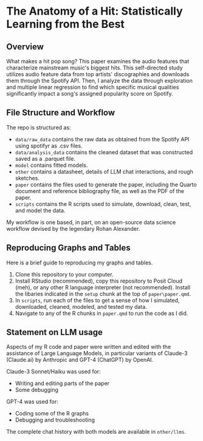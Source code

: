 # The Anatomy of a Hit: Statistically Learning from the Best

## Overview

What makes a hit pop song? This paper examines the audio features that characterize mainstream music's biggest hits. This self-directed study utilizes audio feature data from top artists' discographies and downloads them through the Spotify API. Then, I analyze the data through exploration and multiple linear regression to find which specific musical qualities significantly impact a song's assigned popularity score on Spotify.

## File Structure and Workflow

The repo is structured as:

-   `data/raw_data` contains the raw data as obtained from the Spotify API using spotifyr as .csv files.
-   `data/analysis_data` contains the cleaned dataset that was constructed saved as a .parquet file.
-   `model` contains fitted models. 
-   `other` contains a datasheet, details of LLM chat interactions, and rough sketches.
-   `paper` contains the files used to generate the paper, including the Quarto document and reference bibliography file, as well as the PDF of the paper. 
-   `scripts` contains the R scripts used to simulate, download, clean, test, and model the data.

My workflow is one based, in part, on an open-source data science workflow devised by the legendary Rohan Alexander. 

## Reproducing Graphs and Tables
Here is a brief guide to reproducing my graphs and tables.

1. Clone this repository to your computer. 
2. Install RStudio (recommended), copy this repository to Posit Cloud (meh), or any other R language interpreter (not recommended). Install the libaries indicated in the `setup` chunk at the top of `paper\paper.qmd`. 
3. In `scripts`, run each of the files to get a sense of how I simulated, downloaded, cleaned, modeled, and tested my data. 
4. Navigate to any of the R chunks in `paper.qmd` to run the code as I did.
   
## Statement on LLM usage

Aspects of my R code and paper were written and edited with the assistance of Large Language Models, in particular variants of Claude-3 (Claude.ai) by Anthropic and GPT-4 (ChatGPT) by OpenAI. 

Claude-3 Sonnet/Haiku was used for:
- Writing and editing parts of the paper
- Some debugging

GPT-4 was used for: 
- Coding some of the R graphs
- Debugging and troubleshooting

The complete chat history with both models are available in `other/llms`. 
